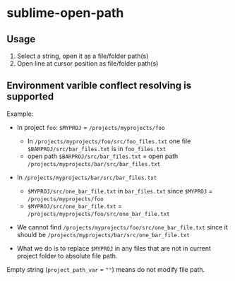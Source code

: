# sublime-open-path

## Usage

1. Select a string, open it as a file/folder path(s)
2. Open line at cursor position as file/folder path(s)

## Environment varible conflect resolving is supported

Example:

+ In project `foo`: `$MYPROJ` = `/projects/myprojects/foo`
    + In `/projects/myprojects/foo/src/foo_files.txt` one file `$BARPROJ/src/bar_files.txt` is in `foo_files.txt`
    + open path `$BARPROJ/src/bar_files.txt` = open path `/projects/myprojects/bar/src/bar_files.txt`

+ In `/projects/myprojects/bar/src/bar_files.txt`
    + `$MYPROJ/src/one_bar_file.txt` in `bar_files.txt` since `$MYPROJ` = `/projects/myprojects/foo`
    + `$MYPROJ/src/one_bar_file.txt` = `/projects/myprojects/foo/src/one_bar_file.txt`

+ We cannot find `/projects/myprojects/foo/src/one_bar_file.txt` since it should be `/projects/myprojects/bar/src/one_bar_file.txt`

+ What we do is to replace `$MYPROJ` in any files that are not in current project folder to absolute file path.

Empty string (`project_path_var` = `""`) means do not modify file path.

